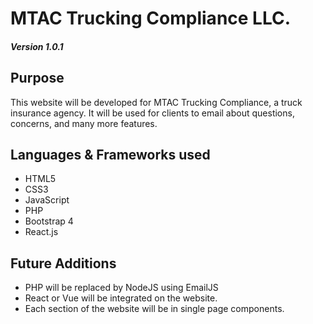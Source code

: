 # MTAC Trucking Compliance LLC.
##### Version 1.0.1

## Purpose
This website will be developed for MTAC Trucking Compliance, a truck insurance agency. It will be used for clients to email about questions, concerns, and many more features.

## Languages & Frameworks used
- HTML5
- CSS3
- JavaScript
- PHP
- Bootstrap 4
- React.js

## Future Additions
- PHP will be replaced by NodeJS using EmailJS
- React or Vue will be integrated on the website.
- Each section of the website will be in single page components.

